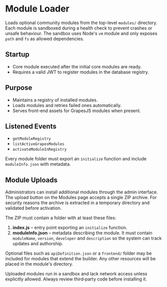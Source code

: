 # Module Loader

Loads optional community modules from the top-level `modules/` directory. Each module is sandboxed during a health check to prevent crashes or unsafe behaviour. The sandbox uses Node's `vm` module and only exposes `path` and `fs` as allowed dependencies.

## Startup
- Core module executed after the initial core modules are ready.
- Requires a valid JWT to register modules in the database registry.

## Purpose
- Maintains a registry of installed modules.
- Loads modules and retries failed ones automatically.
- Serves front-end assets for GrapesJS modules when present.

## Listened Events
- `getModuleRegistry`
- `listActiveGrapesModules`
- `activateModuleInRegistry`

Every module folder must export an `initialize` function and include `moduleInfo.json` with metadata.

## Module Uploads

Administrators can install additional modules through the admin interface. The upload button on the Modules page accepts a single ZIP archive. For security reasons the archive is extracted in a temporary directory and validated before activation.

The ZIP must contain a folder with at least these files:

1. **index.js** – entry point exporting an `initialize` function.
2. **moduleInfo.json** – metadata describing the module. It must contain `moduleName`, `version`, `developer` and `description` so the system can track updates and authorship.

Optional files such as `apiDefinition.json` or a `frontend/` folder may be included for modules that extend the builder. Any other resources will be placed in the module's directory.

Uploaded modules run in a sandbox and lack network access unless explicitly allowed. Always review third‑party code before installing it.
